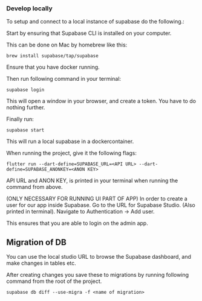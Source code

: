 ### Develop locally
To setup and connect to a local instance of supabase do the following.:

Start by ensuring that Supabase CLI is installed on your computer.

This can be done on Mac by homebrew like this:
```shell
brew install supabase/tap/supabase
```

Ensure that you have docker running.

Then run following command in your terminal:
```shell
supabase login
```
This will open a window in your browser, and create a token. You have to do nothing further.

Finally run:
```shell
supabase start
```

This will run a local supabase in a dockercontainer.

When running the project, give it the following flags:

```shell
flutter run --dart-define=SUPABASE_URL=<API URL> --dart-define=SUPABASE_ANONKEY=<ANON KEY>
```
API URL and ANON KEY, is printed in your terminal when running the command from above.

(ONLY NECESSARY FOR RUNNING UI PART OF APP)
In order to create a user for our app inside Supabase. Go to the URL for Supabase Studio. (Also printed in terminal).
Navigate to Authentication -> Add user. 

This ensures that you are able to login on the admin app.

## Migration of DB
You can use the local studio URL to browse the Supabase dashboard, and make changes in tables etc.

After creating changes you save these to migrations by running following command from the root of the project.

```shell
supabase db diff --use-migra -f <name of migration>
```